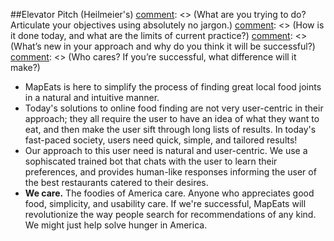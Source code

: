##Elevator Pitch (Heilmeier's) 
[comment]: <> (What are you trying to do? Articulate your objectives using absolutely no jargon.)
[comment]: <> (How is it done today, and what are the limits of current practice?)
[comment]: <> (What’s new in your approach and why do you think it will be successful?)
[comment]: <> (Who cares? If you’re successful, what difference will it make?)

- MapEats is here to simplify the process of finding great local food joints in a natural and
  intuitive manner.
- Today's solutions to online food finding are not very user-centric in their approach; they all
  require the user to have an idea of what they want to eat, and then make the user sift through
  long lists of results. In today's fast-paced society, users need quick, simple, and tailored results!
- Our approach to this user need is natural and user-centric. We use a sophiscated trained bot that
  chats with the user to learn their preferences, and provides human-like responses informing the user
  of the best restaurants catered to their desires.
- **We care.** The foodies of America care. Anyone who appreciates good food, simplicity, and usability care.
  If we're successful, MapEats will revolutionize the way people search for recommendations of any kind.
  We might just help solve hunger in America. 

[comment]: <> (Optional Questions:)
[comment]: <> (What are the risks and the payoffs?)
[comment]: <> (How much will it cost? How long will it take?)
[comment]: <> (What are the midterm and final “exams” to check for success?)


